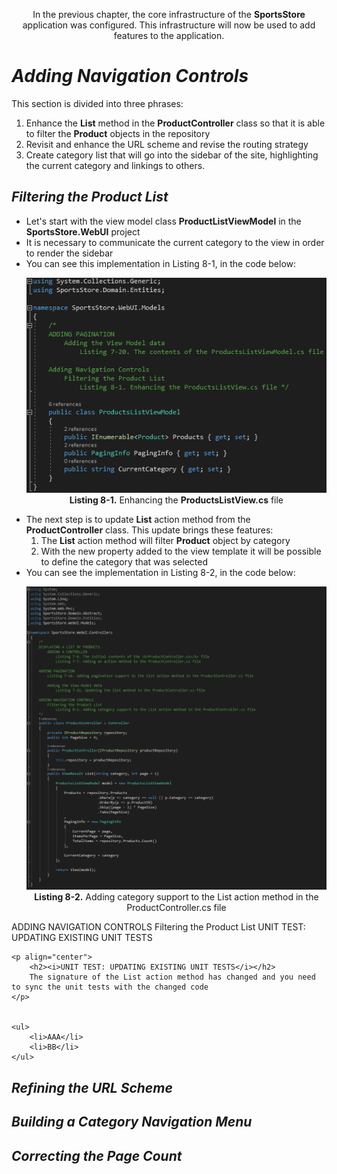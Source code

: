 <p align="center">
    In the previous chapter, the core infrastructure of the <b>SportsStore </b> application was configured. This infrastructure will now be used to add features to the application.    
</p>

<h1><i>Adding Navigation Controls</i></h1>
    This section is divided into three phrases:<br />
    <ol>
        <li>
            Enhance the <b>List</b> method in the <b>ProductController</b> class so that it is able to filter the <b>Product</b> objects in the repository
        </li>
        <li>
            Revisit and enhance the URL scheme and revise the routing strategy
        </li>
        <li>
            Create category list that will go into the sidebar of the site, highlighting the current category and linkings to others.
        </li>                
    </ol>

<h2><i>Filtering the Product List</i></h2>
    <ul>
        <li>Let's start with the view model class <b>ProductListViewModel</b> in the <b>SportsStore.WebUI</b> project</li>
        <li>It is necessary to communicate the current category to the view in order to render the sidebar</li>
        <li>
            	You can see this implementation in Listing 8-1, in the code below:
	        <p align="center">
                	<img src="Pictures/Listing 8-1.png" /><br />
	                <b>Listing 8-1.</b> Enhancing the <b>ProductsListView.cs</b> file
		</p>
        </li>
	<li>
		The next step is to update <b>List</b> action method from the <b>ProductController</b> class. This update brings these features:
		<ol>
			<li>The <b>List</b> action method will filter <b>Product</b> object by category</li>
			<li>With the new property added to the view template it will be possible to define the category that was selected</li>
		</ol>
	</li>
	<li>
		You can see the implementation in Listing 8-2, in the code below:
	        <p align="center">
        		<img src="Pictures/Listing 8-2.png" /><br />
			<b>Listing 8-2.</b> Adding category support to the List action method in the ProductController.cs file
		</p>
	</li>
    </ul>

ADDING NAVIGATION CONTROLS
	Filtering the Product List
		UNIT TEST: UPDATING EXISTING UNIT TESTS

	<p align="center">
		<h2><i>UNIT TEST: UPDATING EXISTING UNIT TESTS</i></h2>
		The signature of the List action method has changed and you need to sync the unit tests with the changed code
	</p>
	
	
	<ul>
		<li>AAA</li>
		<li>BB</li>
	</ul>
	
<h2><i>Refining the URL Scheme</i></h2>
<h2><i>Building a Category Navigation Menu</i></h2>
<h2><i>Correcting the Page Count</i></h2>